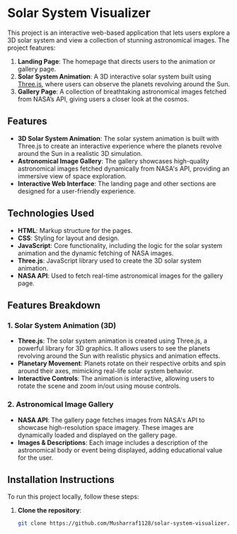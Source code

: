 # Solar System Visualizer

This project is an interactive web-based application that lets users explore a 3D solar system and view a collection of stunning astronomical images. The project features:

1. **Landing Page**: The homepage that directs users to the animation or gallery page.
2. **Solar System Animation**: A 3D interactive solar system built using [Three.js](https://threejs.org/), where users can observe the planets revolving around the Sun.
3. **Gallery Page**: A collection of breathtaking astronomical images fetched from NASA’s API, giving users a closer look at the cosmos.

## Features

- **3D Solar System Animation**: The solar system animation is built with Three.js to create an interactive experience where the planets revolve around the Sun in a realistic 3D simulation.
- **Astronomical Image Gallery**: The gallery showcases high-quality astronomical images fetched dynamically from NASA's API, providing an immersive view of space exploration.
- **Interactive Web Interface**: The landing page and other sections are designed for a user-friendly experience.

## Technologies Used

- **HTML**: Markup structure for the pages.
- **CSS**: Styling for layout and design.
- **JavaScript**: Core functionality, including the logic for the solar system animation and the dynamic fetching of NASA images.
- **Three.js**: JavaScript library used to create the 3D solar system animation.
- **NASA API**: Used to fetch real-time astronomical images for the gallery page.

## Features Breakdown

### 1. **Solar System Animation (3D)**
   - **Three.js**: The solar system animation is created using Three.js, a powerful library for 3D graphics. It allows users to see the planets revolving around the Sun with realistic physics and animation effects.
   - **Planetary Movement**: Planets rotate on their respective orbits and spin around their axes, mimicking real-life solar system behavior.
   - **Interactive Controls**: The animation is interactive, allowing users to rotate the scene and zoom in/out using mouse controls.

### 2. **Astronomical Image Gallery**
   - **NASA API**: The gallery page fetches images from NASA's API to showcase high-resolution space imagery. These images are dynamically loaded and displayed on the gallery page.
   - **Images & Descriptions**: Each image includes a description of the astronomical body or event being displayed, adding educational value for the user.

## Installation Instructions

To run this project locally, follow these steps:

1. **Clone the repository**:
   ```bash
   git clone https://github.com/Musharraf1128/solar-system-visualizer.git
